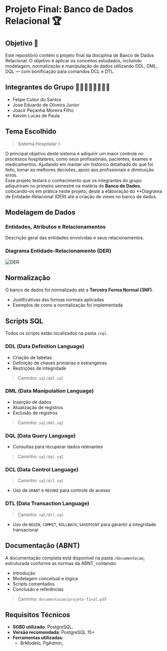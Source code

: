 # Projeto Final: Banco de Dados Relacional 🏆

## Objetivo 🎯

Este repositório contém o projeto final da disciplina de Banco de Dados Relacional. O objetivo é aplicar os conceitos estudados, incluindo modelagem, normalização e manipulação de dados utilizando DDL, DML, DQL — com bonificação para comandos DCL e DTL.

## Integrantes do Grupo 🧍‍♂️🧍‍♂️🧍‍♂️🧍‍♂️

- Felipe Cutiur do Santos
- Jose Eduardo de Oliveira Junior
- Joacir Peçanha Moreira Filho
- Kelvim Lucas de Paula

## Tema Escolhido 

> Sistema Hospitalar ⚕️

O principal objetivo deste sistema é adiquirir um maior controle no processos hospitalares, como seus profissionais, pacientes, exames e medicamentos. Ajudando em manter um histórico detalhado do que foi feito, tomar as melhores decisões, apoio aos profissionais e diminuição erros.<br>
Esse projeto testará o conhecimento que os integrantes do grupo adiquiriram no primeiro semestre na matéria de **Banco de Dados**, colocando-os em prática neste projeto, deste a elaboração do **Diagrama de Entidade-Relacional (DER) até a criação de _views_ no banco de dados.

## Modelagem de Dados 

### Entidades, Atributos e Relacionamentos

Descrição geral das entidades envolvidas e seus relacionamentos.

### Diagrama Entidade-Relacionamento (DER)

![DER](https://github.com/ProjetoFinalBancodeDados/Projeto-Final-Banco-de-Dados-Relacional-2025-/blob/dev/docs/modelagem_trabalho_final.png)

## Normalização

O banco de dados foi normalizado até a **Terceira Forma Normal (3NF)**.

- Justificativas das formas normais aplicadas
- Exemplos de como a normalização foi implementada


## Scripts SQL

Todos os scripts estão localizados na pasta `/sql`.

### DDL (Data Definition Language)

- Criação de tabelas
- Definição de chaves primárias e estrangeiras
- Restrições de integridade

> Caminho: `sql/ddl.sql`

### DML (Data Manipulation Language)

- Inserção de dados
- Atualização de registros
- Exclusão de registros

> Caminho: `sql/dml.sql`

### DQL (Data Query Language)

- Consultas para recuperar dados relevantes

> Caminho: `sql/dql.sql`

### DCL (Data Control Language)

> Caminho: `sql/dcl.sql`

- Uso de `GRANT` e `REVOKE` para controle de acesso

### DTL (Data Transaction Language)

> Caminho: `sql/dtl.sql`

- Uso de `BEGIN`, `COMMIT`, `ROLLBACK`, `SAVEPOINT` para garantir a integridade transacional


## Documentação (ABNT)

A documentação completa está disponível na pasta `/documentacao`, estruturada conforme as normas da ABNT, contendo:

- Introdução
- Modelagem conceitual e lógica
- Scripts comentados
- Conclusão e referências

> Caminho: `documentacao/projeto-final.pdf`


## Requisitos Técnicos

- **SGBD utilizado**: PostgreSQL.
- **Versão recomendada**: PostgreSQL 15+
- **Ferramentas utilizadas**:
  - BrModelo, PgAdmin,
